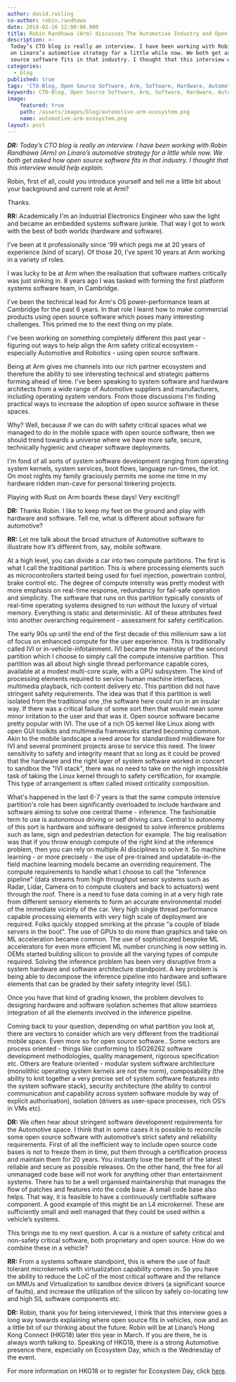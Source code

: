 ```yaml
---
author: david.rusling
co-author: robin.randhawa
date: 2018-02-16 12:00:00.000
title: Robin Randhawa (Arm) discusses The Automotive Industry and Open Source Software with Linaro CTO
description: >-
 Today’s CTO blog is really an interview. I have been working with Robin Randhawa (Arm)
 on Linaro’s automotive strategy for a little while now. We both get asked how open 
 source software fits in that industry. I thought that this interview would help explain.
categories:
  - blog
published: true
tags: 'CTO-Blog, Open Source Software, Arm, Software, Hardware, Automotive, Machine Learning, Autonomous Vehicles'
keywords: CTO-Blog, Open Source Software, Arm, Software, Hardware, Automotive, Machine Learning, Autonomous Vehicles
image:
    featured: true
    path: /assets/images/blog/automotive-arm-ecosystem.png
    name: automotive-arm-ecosystem.png
layout: post
---
```


_**DR:** Today’s CTO blog is really an interview. I have been working with Robin Randhawa (Arm) on Linaro’s automotive strategy for a little while now. We both get asked how open source software fits in that industry. I thought that this interview would help explain._

Robin, first of all, could you introduce yourself and tell me a little bit about your background and current role at Arm?

Thanks. 

**RR:** Academically I'm an Industrial Electronics Engineer who saw the light and became an embedded systems software junkie. That way I got to work with the best of both worlds (hardware and software).

I've been at it professionally since '99 which pegs me at 20 years of experience (kind of scary). Of those 20, I've spent 10 years at Arm working in a variety of roles. 

I was lucky to be at Arm when the realisation that software matters critically was just sinking in. 8 years ago I was tasked with forming the first platform systems software team, in Cambridge. 

I've been the technical lead for Arm's OS power-performance team at Cambridge for the past 6 years. In that role I learnt how to make commercial products using open source software which poses many interesting challenges. This primed me to the next thing on my plate.

I've been working on something completely different this past year - figuring out ways to help align the Arm safety critical ecosystem - especially Automotive and Robotics - using open source software. 

Being at Arm gives me channels into our rich partner ecosystem and therefore the ability to see interesting technical and strategic patterns forming ahead of time. I've been speaking to system software and hardware architects from a wide range of Automotive suppliers and manufacturers, including operating system vendors. From those discussions I'm finding practical ways to increase the adoption of open source software in these spaces.

Why? Well, because if we can do with safety critical spaces what we managed to do in the mobile space with open source software, then we should trend towards a universe where we have more safe, secure, technically hygienic and cheaper software deployments.

I'm fond of all sorts of system software development ranging from operating system kernels, system services, boot flows, language run-times, the lot. On most nights my family graciously permits me 
some me time in my hardware ridden man-cave for personal tinkering projects. 

Playing with Rust on Arm boards these days! Very exciting!!

**DR:** Thanks Robin. I like to keep my feet on the ground and play with hardware and software. Tell me, what is different about software for automotive?

**RR:** Let me talk about the broad structure of Automotive software to illustrate how it’s different from, say, mobile software.

At a high level, you can divide a car into two compute partitions. The first is what I call the traditional partition. This is where processing elements such as microcontrollers started being used for fuel injection, powertrain control, brake control etc. The degree of compute intensity was pretty modest with more emphasis on real-time response, redundancy for fail-safe operation and simplicity. The software that runs on this partition typically consists of real-time operating systems designed to run without the luxury of virtual memory. Everything is static and deterministic. All of these attributes feed into another overarching requirement - assessment for safety certification.

The early 90s up until the end of the first decade of this millenium saw a lot of focus on enhanced compute for the user experience. This is traditionally called IVI or in-vehicle-infotainment. IVI became 
the mainstay of the second partition which I choose to simply call the compute intensive partition. This partition was all about high single thread performance capable cores, available at a modest 
multi-core scale, with a GPU subsystem. The kind of processing elements required to service human machine interfaces, multimedia playback, rich content delivery etc. This partition did not have 
stringent safety requirements. The idea was that if this partition is well isolated from the traditional one ,the software here could run in an insular way. If there was a critical failure of some sort then 
that would mean some minor irritation to the user and that was it. Open source software became pretty popular with IVI. The use of a rich OS kernel like Linux along with open GUI toolkits and 
multimedia frameworks started becoming common. Akin to the mobile landscape a need arose for standardised middleware for IVI and several prominent projects arose to service this need. The lower 
sensitivity to safety and integrity meant that so long as it could be proved that the hardware and the right layer of system software worked in concert to sandbox the "IVI stack", there was no need to 
take on the nigh impossible task of taking the Linux kernel through to safety certification, for example. This type of arrangement is often called mixed criticality composition.

What's happened in the last 6-7 years is that the same compute intensive partition's role has been significantly overloaded to include hardware and software aiming to solve one central theme - inference. The fashionable term to use is autonomous driving or self driving cars. Central to autonomy of this sort is hardware and software designed to solve inference problems such as lane, sign and 
pedestrian detection for example. The big realisation was that if you throw enough compute of the right kind at the inference problem, then you can rely on multiple AI disciplines to solve it. So machine 
learning - or more precisely - the use of pre-trained and updatable-in-the field machine learning models became an overriding requirement. The compute requirements to handle what I choose to 
call the "Inference pipeline" (data streams from high throughput sensor systems such as Radar, Lidar, Camera on to compute clusters and back to actuators) went through the roof. There is a need to 
fuse data coming in at a very high rate from different sensory elements to form an accurate environmental model of the immediate vicinity of the car. Very high single thread performance capable processing elements with very high scale of deployment are required. Folks quickly stopped smirking at the phrase "a couple of blade servers in the boot". The use of GPUs to do more than graphics and take on ML acceleration became common. The use of sophisticated bespoke ML accelerators for even more efficient ML number crunching is now setting in. OEMs started building silicon to provide all the varying types of compute required. Solving the inference problem has been very disruptive from a system hardware and software architecture standpoint. A key problem is being able to decompose the inference pipeline into hardware and software elements that can be graded by their safety 
integrity level (SIL).

Once you have that kind of grading known, the problem devolves to designing hardware and software isolation schemes that allow seamless integration of all the elements involved in the inference 
pipeline.

Coming back to your question, depending on what partition you look at, there are vectors to consider which are very different from the traditional mobile space. Even more so for open source software.. Some vectors are process oriented - things like conforming to ISO26262 software development methodologies, quality management, rigorous specification etc. Others are feature oriented - modular system software architecture (monolithic operating system kernels are not the norm), composability (the ability to knit together a very precise set of system software features into the system software stack), security architecture (the ability to control communication and capability across system software module by way of explicit authorisation), isolation (drivers as user-space processes, rich OS’s in VMs etc).

**DR:** We often hear about stringent software development requirements for the Automotive space. I think that in some cases it is possible to reconcile some open source software with automotive’s strict safety and reliability requirements. First of all the inefficient way to include open source code bases is not to freeze them in time, put them through a certification process and maintain them for 20 years. You instantly lose the benefit of the latest reliable and secure as possible releases. On the other hand, the free for all unmanaged code base will not work for anything other than entertainment systems. There has to be a well organised maintainership that manages the flow of patches and features into the code base. A small code base also helps. That way, it is feasible to have a continuously certifiable software component. A good example of this might be an L4 microkernel. These are sufficiently small and well managed that they could be used within a vehicle’s systems.

This brings me to my next question. A car is a mixture of safety critical and non-safety critical software, both proprietary and open source. How do we combine these in a vehicle?

**RR:** From a systems software standpoint, this is where the use of fault tolerant microkernels with virtualization capability comes in. So you have the ability to reduce the LoC of the most critical software and the reliance on MMUs and Virtualization to sandbox device drivers (a significant source of faults), and increase the utilization of the silicon by safely co-locating low and high SIL software 
components etc.

**DR:** Robin, thank you for being interviewed, I think that this interview goes a long way towards explaining where open source fits in vehicles, now and an a little bit of our thinking about the future. Robin will be at Linaro’s Hong Kong Connect (HKG18) later this year in March. If you are there, he is always worth talking to. Speaking of HKG18, there is a strong Automotive presence there, especially on Ecosystem Day, which is the Wednesday of the event.


For more information on HKG18 or to register for Ecosystem Day, click [here](http://connect.linaro.org/).
